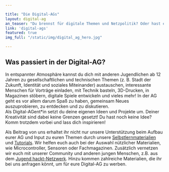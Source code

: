 ```yaml
---

title: "Die Digital-AGs"
layout: digital-ag
an_teaser: "Du brennst für digitale Themen und Netzpolitik? Oder hast einfach mal Lust mit Technik zu basteln, in Magazinen zu stöbern und dich mit anderen auszutauschen? Dann bist du in der Digital-AG genau richtig!"
link: 'digital-ags'
featured: true
img_full: "/static/img/digital_ag_hero.jpg"

---
```



<h2>Was passiert in der Digital-AG?</h2>
<p>
	In entspannter Atmosphäre kannst du dich mit anderen Jugendlichen ab 12 Jahren zu gesellschaftlichen und technischen Themen (z. B. Stadt der Zukunft, Identität und soziales Miteinander) austauschen, interessante Menschen für Vorträge einladen, mit Technik basteln, 3D-Drucken, in Magazinen stöbern, digitale Spiele entwickeln und vieles mehr! In der AG geht es vor allem darum Spaß zu haben, gemeinsam Neues auszuprobieren, zu entdecken und zu diskutieren.
    <br>
    Als Digital-AGent*in setzt du deine eigenen Ideen und Projekte um. Deiner Kreativität sind dabei keine Grenzen gesetzt! Du hast noch keine Idee? Komm trotzdem vorbei und lass dich inspirieren!
</p>
<p>
	Als Beitrag von uns erhaltet ihr nicht nur unsere Unterstützung beim Aufbau eurer AG und Input zu euren Themen durch unsere <a href="/materialsammlung">Selbstlernmaterialien</a> und <a href="/workshops">Tutorials</a>. Wir helfen euch auch bei der Auswahl nützlicher Materialien, wie Microcontroller, Sensoren oder Fachmagazinen. Zusätzlich vernetzen wir euch mit unserer Community und anderen jungen Menschen, z.B. aus dem <a  href="https://jugendhackt.org">Jugend hackt-Netzwerk</a>. Hinzu kommen zahlreiche Materialien, die ihr bei uns anfragen könnt, um für eure Digital-AG zu werben.
</p>



